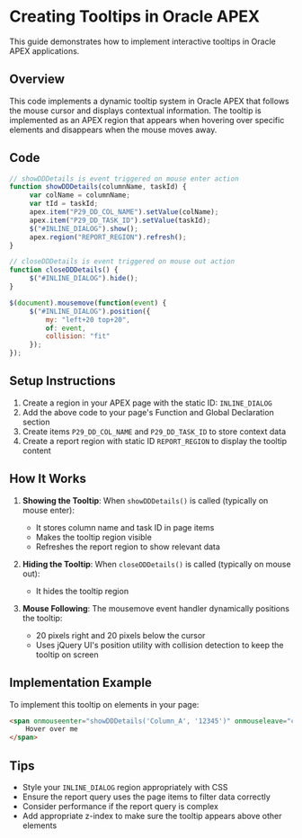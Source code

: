 # Creating Tooltips in Oracle APEX

This guide demonstrates how to implement interactive tooltips in Oracle APEX applications.

## Overview

This code implements a dynamic tooltip system in Oracle APEX that follows the mouse cursor and displays contextual information. The tooltip is implemented as an APEX region that appears when hovering over specific elements and disappears when the mouse moves away.

## Code

```javascript
// showDDDetails is event triggered on mouse enter action
function showDDDetails(columnName, taskId) {
     var colName = columnName;
     var tId = taskId;
     apex.item("P29_DD_COL_NAME").setValue(colName);
     apex.item("P29_DD_TASK_ID").setValue(taskId);
     $("#INLINE_DIALOG").show();
     apex.region("REPORT_REGION").refresh();
}

// closeDDDetails is event triggered on mouse out action
function closeDDDetails() {
     $("#INLINE_DIALOG").hide();
}

$(document).mousemove(function(event) {
     $("#INLINE_DIALOG").position({
         my: "left+20 top+20",
         of: event,
         collision: "fit"
     });
});
```

## Setup Instructions

1. Create a region in your APEX page with the static ID: `INLINE_DIALOG`
2. Add the above code to your page's Function and Global Declaration section
3. Create items `P29_DD_COL_NAME` and `P29_DD_TASK_ID` to store context data
4. Create a report region with static ID `REPORT_REGION` to display the tooltip content

## How It Works

1. **Showing the Tooltip**: When `showDDDetails()` is called (typically on mouse enter):
   - It stores column name and task ID in page items
   - Makes the tooltip region visible
   - Refreshes the report region to show relevant data

2. **Hiding the Tooltip**: When `closeDDDetails()` is called (typically on mouse out):
   - It hides the tooltip region

3. **Mouse Following**: The mousemove event handler dynamically positions the tooltip:
   - 20 pixels right and 20 pixels below the cursor
   - Uses jQuery UI's position utility with collision detection to keep the tooltip on screen

## Implementation Example

To implement this tooltip on elements in your page:

```html
<span onmouseenter="showDDDetails('Column_A', '12345')" onmouseleave="closeDDDetails()">
    Hover over me
</span>
```

## Tips

- Style your `INLINE_DIALOG` region appropriately with CSS
- Ensure the report query uses the page items to filter data correctly
- Consider performance if the report query is complex
- Add appropriate z-index to make sure the tooltip appears above other elements
